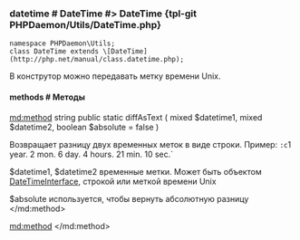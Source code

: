 ### datetime # DateTime #> DateTime {tpl-git PHPDaemon/Utils/DateTime.php}

```php:p
namespace PHPDaemon\Utils;
class DateTime extends \[DateTime](http://php.net/manual/class.datetime.php);
```

В конструтор можно передавать метку времени Unix.

#### methods # Методы

<md:method>
string public static diffAsText ( mixed $datetime1, mixed $datetime2, boolean $absolute = false )

Возвращает разницу двух временных меток в виде строки. Пример: `:c`1 year. 2 mon. 6 day. 4 hours. 21 min. 10 sec.`

$datetime1, $datetime2
временные метки. Может быть объектом [DateTimeInterface](http://php.net/manual/class.datetimeinterface.php), строкой или меткой времени Unix

$absolute
используется, чтобы вернуть абсолютную разницу
</md:method>

<md:method>
</md:method>